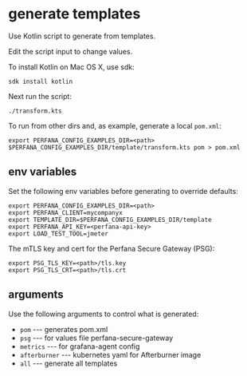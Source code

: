 # generate templates

Use Kotlin script to generate from templates.

Edit the script input to change values.

To install Kotlin on Mac OS X, use sdk:

    sdk install kotlin

Next run the script:

    ./transform.kts

To run from other dirs and, as example, generate a local `pom.xml`:

    export PERFANA_CONFIG_EXAMPLES_DIR=<path>
    $PERFANA_CONFIG_EXAMPLES_DIR/template/transform.kts pom > pom.xml


## env variables

Set the following env variables before generating to override defaults:

```shell
export PERFANA_CONFIG_EXAMPLES_DIR=<path>
export PERFANA_CLIENT=mycompanyx
export TEMPLATE_DIR=$PERFANA_CONFIG_EXAMPLES_DIR/template
export PERFANA_API_KEY=<perfana-api-key>
export LOAD_TEST_TOOL=jmeter
```

The mTLS key and cert for the Perfana Secure Gateway (PSG):

```shell
export PSG_TLS_KEY=<path>/tls.key
export PSG_TLS_CRT=<path>/tls.crt
```

## arguments

Use the following arguments to control what is generated:

* `pom` --- generates pom.xml
* `psg` --- for values file perfana-secure-gateway
* `metrics` --- for grafana-agent config
* `afterburner` --- kubernetes yaml for Afterburner image
* `all` --- generate all templates
